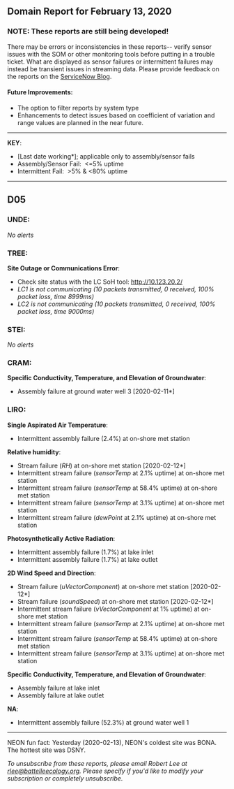 ## Domain Report for February 13, 2020


### NOTE: These reports are still being developed!
There may be errors or inconsistencies in these reports-- verify sensor issues with the SOM or other monitoring tools before putting in a trouble ticket. What are displayed as sensor failures or intermittent failures may instead be transient issues in streaming data.
Please provide feedback on the reports on the [ServiceNow Blog](https://neon.service-now.com/community?id=community_blog&sys_id=9b4fbe8adbed734017ecf9041d9619be).

#### Future Improvements: 
 - The option to filter reports by system type 
 - Enhancements to detect issues based on coefficient of variation and range values are planned in the near future.

***

**KEY**:

 - [Last date working*]; applicable only to assembly/sensor fails
 - Assembly/Sensor Fail:&nbsp;&nbsp;<=5% uptime
 - Intermittent Fail:&nbsp;&nbsp;>5% & <80% uptime

***
## D05

### UNDE:

_No alerts_

### TREE:

**Site Outage or Communications Error**:
 - Check site status with the LC SoH tool: http://10.123.20.2/
 - _LC1 is not communicating (10 packets transmitted, 0 received, 100% packet loss, time 8999ms)_
 - _LC2 is not communicating (10 packets transmitted, 0 received, 100% packet loss, time 9000ms)_

### STEI:

_No alerts_

### CRAM:

**Specific Conductivity, Temperature, and Elevation of Groundwater**:
 - Assembly failure at ground water well 3 [2020-02-11*]

### LIRO:

**Single Aspirated Air Temperature**:
 - Intermittent assembly failure (2.4%) at on-shore met station

**Relative humidity**:
 - Stream failure (_RH_) at on-shore met station [2020-02-12*]
 - Intermittent stream failure (_sensorTemp_ at 2.1% uptime) at on-shore met station
 - Intermittent stream failure (_sensorTemp_ at 58.4% uptime) at on-shore met station
 - Intermittent stream failure (_sensorTemp_ at 3.1% uptime) at on-shore met station
 - Intermittent stream failure (_dewPoint_ at 2.1% uptime) at on-shore met station

**Photosynthetically Active Radiation**:
 - Intermittent assembly failure (1.7%) at lake inlet
 - Intermittent assembly failure (1.7%) at lake outlet

**2D Wind Speed and Direction**:
 - Stream failure (_uVectorComponent_) at on-shore met station [2020-02-12*]
 - Stream failure (_soundSpeed_) at on-shore met station [2020-02-12*]
 - Intermittent stream failure (_vVectorComponent_ at 1% uptime) at on-shore met station
 - Intermittent stream failure (_sensorTemp_ at 2.1% uptime) at on-shore met station
 - Intermittent stream failure (_sensorTemp_ at 58.4% uptime) at on-shore met station
 - Intermittent stream failure (_sensorTemp_ at 3.1% uptime) at on-shore met station

**Specific Conductivity, Temperature, and Elevation of Groundwater**:
 - Assembly failure at lake inlet
 - Assembly failure at lake outlet

**NA**:
 - Intermittent assembly failure (52.3%) at ground water well 1

***
NEON fun fact: Yesterday (2020-02-13), NEON's coldest site was BONA. The hottest site was DSNY.

_To unsubscribe from these reports, please email Robert Lee at rlee@battelleecology.org. Please specify if you'd like to modify your subscription or completely unsubscribe._
